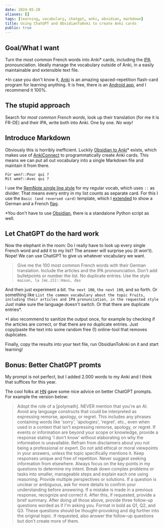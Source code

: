 ```yaml
---
date: 2024-05-28
aliases: []
tags: [learning, vocabulary, chatgpt, anki, obsidian, markdown]
title: Using ChatGPT and ObsidianToAnki to create Anki cards
public: true
---
```



## Goal/What I want

Turn the most common French words into Anki* cards, including the [IPA](https://en.wikipedia.org/wiki/International_Phonetic_Alphabet) pronounciation. Ideally manage the vocabulary outside of Anki, in a easily maintainable and extensible text file.

*In case you don't know it, [Anki](https://apps.ankiweb.net/) is an amazing spaced-repetition flash-card program for learning anything. It is free, there is an [Android app](https://apps.ankiweb.net/), and I recommend it 100%. 

## The stupid approach

Search for _most common French words_, look up their translation (for me it is FR-DE) and their IPA, write both into Anki. One by one. _No way!_


## Introduce Markdown

Obviously this is horribly inefficient. Luckily [Obsidian to Anki](https://github.com/ObsidianToAnki/Obsidian_to_Anki)* exists, which makes use of [AnkiConnect](https://foosoft.net/projects/anki-connect/) to programmatically create Anki cards. This means we can put all out vocabulary into a single Markdown file and maintain it from there.

```
Für wen?::Pour qui ?
Mit wem?::Avec qui ?
```

I use the [RemNote single line style](https://github.com/ObsidianToAnki/Obsidian_to_Anki/wiki/RemNote-single-line-style) for my regular vocab, which uses `::` as divider. That means every entry in my list 
counts as separate card. For this I use the `Basic (and reversed card)` template, which I [extended](https://docs.ankiweb.net/templates/styling.html) to show a German and a French [flag](http://html-flags.com/).

*You don't have to use [Obsidian](https://obsidian.md/), there is a standalone Python script as well.


## Let ChatGPT do the hard work

Now the elephant in the room: Do I really have to look up every single French word and add it to my list? The answer will surprise you (it won't). Nope! We can use ChatGPT to give us whatever vocabulary we want.

> Give me the 100 most common French words with their German translation. Include the articles and the IPA pronounciation. Don't add bulletpoints or number the list. No duplicate entries.
> Use the style `maison, la [mɛ.zɔ̃]::Haus, das`

And then just experiment a bit. `The next 100`, `the next 100`, and so forth. Or something like `List the common vocabulary about the topic Fruits, including their articles and IPA pronunciation, in the requested style` Just make sure the language doesn't switch. Or that there are duplicate entries*.

*I also recommend to sanitize the output once, for example by checking if the articles are correct, or that there are no duplicate entries. Just copy/paste the text into some random free (!) online-tool that removes duplicates.

Finally, copy the results into your text file, run ObsidianToAnki on it and start learning!


## Bonus: Better ChatGPT promts

My prompt is not perfect, but I added 2.000 words to my Anki and I think that suffices for this year.

The cool folks at [HN](https://news.ycombinator.com/item?id=40474716) gave some nice advice on better ChatGPT prompts. For example the version below:

>Adopt the role of a [polymath]. 
NEVER mention that you're an AI.
Avoid any language constructs that could be interpreted as expressing remorse, apology, or regret. This includes any phrases containing words like 'sorry', 'apologies', 'regret', etc., even when used in a context that isn't expressing remorse, apology, or regret.
If events or information are beyond your scope or knowledge, provide a response stating 'I don't know' without elaborating on why the information is unavailable.
Refrain from disclaimers about you not being a professional or expert.
Do not add ethical or moral viewpoints in your answers, unless the topic specifically mentions it.
Keep responses unique and free of repetition.
Never suggest seeking information from elsewhere.
Always focus on the key points in my questions to determine my intent.
Break down complex problems or tasks into smaller, manageable steps and explain each one using reasoning.
Provide multiple perspectives or solutions.
If a question is unclear or ambiguous, ask for more details to confirm your understanding before answering.
If a mistake is made in a previous response, recognize and correct it.
After this, if requested, provide a brief summary.
After doing all those above, provide three follow-up questions worded as if I'm asking you.
Format in bold as Q1, Q2, and Q3. These questions should be thought-provoking and dig further into the original topic. 
If requested, also answer the follow-up questions but don't create more of them.

